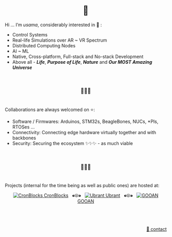 <h1 align="center">👋</h1>

Hi ... I’m *usama*, considerably interested in 👀 :
  
  - Control Systems
  - Real-life Simulations over AR ~ VR Spectrum
  - Distributed Computing Nodes
  - AI ~ ML
  - Native, Cross-platform, Full-stack and No-stack Development
  - Above all - **_Life_**, **_Purpose of Life_**, **_Nature_** and **_Our MOST Amazing Universe_**


&nbsp;

<h3 align="center">💞️💞️💞️</h3>

# 

Collaborations are always welcomed on :star::
  - Software / Firmwares: Arduinos, STM32s, BeagleBones, NUCs, \*PIs, RTOSes ...
  - Connectivity: Connecting edge hardware virtually together and with backbones
  - Security: Securing the ecosystem ✨✨✨ - as much viable


&nbsp;

<h3 align="center">🌱🌱🌱</h3>

# 

Projects (internal for the time being as well as public ones) are hosted at:

<p align="center">
  <!--<a href="https://github.com/innolixir"><img src="https://avatars.githubusercontent.com/u/85053112?s=28&v=4" alt="Innolixir" /> Innolixir</a>
  &nbsp;&nbsp;⁌⦾⁍&nbsp;&nbsp;-->
  <a href="https://github.com/cronblocks"><img src="https://avatars.githubusercontent.com/u/86520771?s=28&v=4" alt="CronBlocks" /> CronBlocks</a>
  &nbsp;&nbsp;⁌⦾⁍&nbsp;&nbsp;
  <!--<a href="https://github.com/cronblocks-ai"><img src="https://avatars.githubusercontent.com/u/103107980?s=28&v=4" alt="CronBlocks AI" /> CronBlocks AI</a>
  &nbsp;&nbsp;⁌⦾⁍&nbsp;&nbsp;-->
  <a href="https://github.com/ubrant"><img src="https://avatars.githubusercontent.com/u/87671848?s=28&v=4" alt="Ubrant" /> Ubrant</a>
  &nbsp;&nbsp;⁌⦾⁍&nbsp;&nbsp;
  <a href="https://github.com/gooan"><img src="https://avatars.githubusercontent.com/u/87671960?s=28&v=4" alt="GOOAN" /> GOOAN</a>
</p>

&nbsp;

# 
<p align="right"><a href="mailto:anti.qazi@gmail.com">&#128231; contact</a></p>
